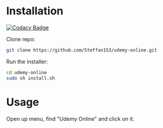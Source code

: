 # Installation

[![Codacy Badge](https://api.codacy.com/project/badge/Grade/3212b11ec731407a8509fbc08e94bcea)](https://app.codacy.com/app/caleb_5/udemy-online?utm_source=github.com&utm_medium=referral&utm_content=Steffan153/udemy-online&utm_campaign=Badge_Grade_Dashboard)

Clone repo:
```bash
git clone https://github.com/Steffan153/udemy-online.git
```

Run the installer:
```bash
cd udemy-online
sudo sh install.sh
```

# Usage

Open up menu, find "Udemy Online" and click on it.
